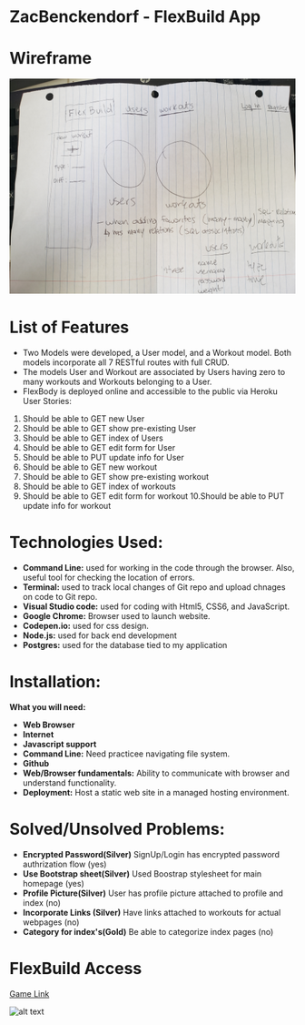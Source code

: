 # ZacBenckendorf - FlexBuild App

# Wireframe 
![alt text](public/css/images/FlexBuild.jpg)

# List of Features
- Two Models were developed, a User model, and a Workout model. Both models incorporate all 7 RESTful routes with full CRUD.
- The models User and Workout are associated by Users having zero to many workouts and Workouts belonging to a User. 
- FlexBody is deployed online and accessible to the public via Heroku
User Stories:
1. Should be able to GET new User
2. Should be able to GET show pre-existing User
3. Should be able to GET index of Users
4. Should be able to GET edit form for User
5. Should be able to PUT update info for User
6. Should be able to GET new workout
7. Should be able to GET show pre-existing workout
8. Should be able to GET index of workouts
9. Should be able to GET edit form for workout
10.Should be able to PUT update info for workout

# Technologies Used:
- **Command Line:** used for working in the code through the browser. Also, useful tool for checking the location of errors.
- **Terminal:** used to track local changes of Git repo and upload chnages on code to Git repo.
- **Visual Studio code:** used for coding with Html5, CSS6, and JavaScript.
- **Google Chrome:** Browser used to launch website.
- **Codepen.io:** used for css design.
- **Node.js:** used for back end development
- **Postgres:** used for the database tied to my application 

# Installation:
**What you will need:**
- **Web Browser**
- **Internet**
- **Javascript support**
- **Command Line:** Need practicee navigating file system.
- **Github**
- **Web/Browser fundamentals:** Ability to communicate with browser and understand functionality.
- **Deployment:** Host a static web site in a managed hosting environment.

# Solved/Unsolved Problems:
- **Encrypted Password(Silver)** SignUp/Login has encrypted password authrization flow (yes)
- **Use Bootstrap sheet(Silver)** Used Boostrap stylesheet for main homepage (yes)
- **Profile Picture(Silver)** User has profile picture attached to profile and index (no)
- **Incorporate Links (Silver)** Have links attached to workouts for actual webpages (no)
- **Category for index's(Gold)** Be able to categorize index pages (no)

# FlexBuild Access

[Game Link](https://flexbuild-app.herokuapp.com/)

![alt text](browser.jpg)

